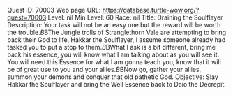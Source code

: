 Quest ID: 70003
Web page URL: https://database.turtle-wow.org/?quest=70003
Level: nil
Min Level: 60
Race: nil
Title: Draining the Soulflayer
Description: Your task will not be an easy one but the reward will be worth the trouble.$B$BThe Jungle trolls of Stranglethorn Vale are attempting to bring back their God to life, Hakkar the Soulflayer, I assume someone already had tasked you to put a stop to them.$B$BWhat I ask is a bit different, bring me back his essence, you will know what I am talking about as you will see it. You will need this Essence for what I am gonna teach you, know that it will be of great use to you and your allies.$B$BNow go, gather your allies, summon your demons and conquer that old pathetic God.
Objective: Slay Hakkar the Soulflayer and bring the Well Essence back to Daio the Decrepit.
